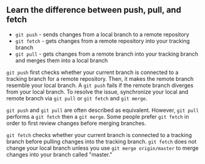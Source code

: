 ## Learn the difference between push, pull, and fetch

- `git push` - sends changes from a local branch to a remote repository
- `git fetch` - gets changes from a remote repository into your tracking branch
- `git pull` - gets changes from a remote branch into your tracking branch and merges them into a local branch

`git push` first checks whether your current branch is connected to a tracking branch for a remote repository. Then, it makes the remote branch resemble your local branch. A `git push` fails if the remote branch diverges from your local branch. To resolve the issue, synchronize your local and remote branch via `git pull` or `git fetch` and `git merge`.

`git push` and `git pull` are often described as equivalent. However, `git pull` performs a `git fetch` then a `git merge`. Some people prefer `git fetch` in order to first review changes before merging branches.

`git fetch` checks whether your current branch is connected to a tracking branch before pulling changes into the tracking branch. `git fetch` does not change your local branch unless you use `git merge origin/master` to merge changes into your branch called "master." 



